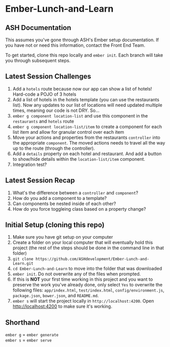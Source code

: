 # Ember-Lunch-and-Learn

## ASH Documentation
This assumes you've gone through ASH's Ember setup documentation. If you have not or need this information, contact the Front End Team.

To get started, clone this repo locally and `ember init`. Each branch will take you through subsequent steps.

## Latest Session Challenges
1. Add a `hotels` route because now our app can show a list of hotels! Hard-code a POJO of 3 hotels
1. Add a list of hotels in the hotels template (you can use the restaurants list). Now any updates to our list of locations will need updated multiple times, meaning our code is not DRY. So...
1. `ember g component location-list` and use this component in the `restaurants` and `hotels` route
1. `ember g component location-list/item` to create a component for each list item and allow for granular control over each item
1. Move your actions and properties from the restaurants `controller` into the appropriate `component`. The moved actions needs to travel all the way up to the route (through the controller).
1. Add a `details` property on each hotel and restaurant. And add a button to show/hide details within the `location-list/item` component.
1. Integration test?

## Latest Session Recap
1. What's the difference between a `controller` and `component`?
1. How do you add a component to a template?
1. Can components be nested inside of each other?
1. How do you force toggleing class based on a property change?


## Initial Setup (cloning this repo)
1. Make sure you have git setup on your computer
1. Create a folder on your local computer that will eventually hold this project (the rest of the steps should be done in the command line in that folder)
1. `git clone https://github.com/ASHdevelopment/Ember-Lunch-and-Learn.git`
1. `cd Ember-Lunch-and-Learn` to move into the folder that was downloaded
1. `ember init`. Do not overwrite any of the files when prompted.
1. If this is **NOT** your first time working in this project and you want to preserve the work you've already done, only select `Yes` to overwrite the following files: `app/index.html`, `test/index.html`, `config/environment.js`, `package.json`, `bower.json`, and `README.md`.
1. `ember s` will start the project locally in `http://localhost:4200`. Open [http://localhost:4200](http://localhost:4200) to make sure it's working. 

## Shorthand
`ember g` = `ember generate`  
`ember s` = `ember serve`

